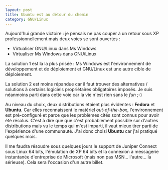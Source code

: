 ```yaml
---
layout: post
title: Ubuntu est au détour du chemin
category: GNU/Linux
---
```


Aujourd'hui grande victoire : je pensais ne pas couper à un retour sous XP
professionnellement mais deux voies se sont ouvertes<!-- more --> :

-    Virtualiser GNU/Linux dans Ms Windows
-    Virtualiser Ms Windows dans GNU/Linux

La solution 1 est la la plus prisée : Ms Windows est l'environnement de
développement et de déploiement et GNU/Linux est une autre cible de
déploiement.

La solution 2 est moins répandue car il faut trouver des alternatives /
solutions à certains logiciels propriétaires obligatoires imposés. Je suis
néanmoins parti dans cette voie car la vie n'est rien sans le *fun* ;-)

Au niveau du choix, deux distributions étaient plus évidentes : **Fedora** et
**Ubuntu.** Car elles reconnaissent le matériel *out-of-the-box*,
l'environnement est pré-configuré et parce que les problèmes cités sont
connus pour avoir été résolus. C'est à dire que que c'est probablement
possible sur d'autres distributions mais vu le temps qui m'est imparti, il vaut
mieux tirer parti de l'expérience d'une communauté. J'ai donc choisi
**Ubuntu** car j'ai pratiqué quelques mois.

Il me faudra résoudre sous quelques jours le support de Juniper Connect sous
Linux 64 bits, l'émulation de XP 64 bits et la connexion à messagerie
instantanée d'entreprise de Microsoft (mais non pas MSN... l'autre... la
sérieuse). Cela sera l'occasion d'un autre billet.
